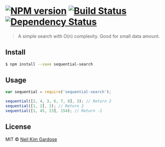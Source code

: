 #  [![NPM version][npm-image]][npm-url] [![Build Status][travis-image]][travis-url] [![Dependency Status][daviddm-url]][daviddm-image]

>  A simple search with O(n) complexity. Good for small data amount.


## Install

```sh
$ npm install --save sequential-search
```


## Usage

```js
var sequential = require('sequential-search');

sequential([2, 4, 3, 6, 7, 8], 3); // Return 2
sequential([1, 2], 2); // Return 2
sequential([1, 45, 23], 154); // Return -1
```


## License

MIT © [Neil Kim Gardose](https://github.com/nkpgardose)


[npm-url]: https://npmjs.org/package/sequential-search
[npm-image]: https://badge.fury.io/js/sequential-search.svg
[travis-url]: https://travis-ci.org/nkpgardose/sequential-search
[travis-image]: https://travis-ci.org/nkpgardose/sequential-search.svg?branch=master
[daviddm-url]: https://david-dm.org/nkpgardose/sequential-search.svg?theme=shields.io
[daviddm-image]: https://david-dm.org/nkpgardose/sequential-search
